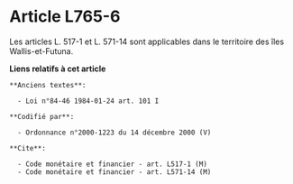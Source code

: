 # Article L765-6

Les articles L. 517-1 et L. 571-14 sont applicables dans le territoire des îles Wallis-et-Futuna.

**Liens relatifs à cet article**

	**Anciens textes**:

	  - Loi n°84-46 1984-01-24 art. 101 I

	**Codifié par**:

	  - Ordonnance n°2000-1223 du 14 décembre 2000 (V)

	**Cite**:

	  - Code monétaire et financier - art. L517-1 (M)
	  - Code monétaire et financier - art. L571-14 (M)
